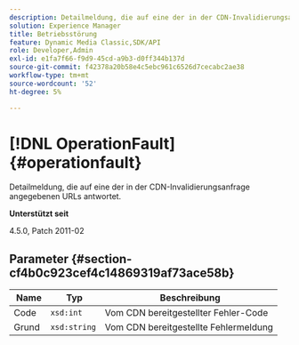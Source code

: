 ```yaml
---
description: Detailmeldung, die auf eine der in der CDN-Invalidierungsanfrage angegebenen URLs antwortet.
solution: Experience Manager
title: Betriebsstörung
feature: Dynamic Media Classic,SDK/API
role: Developer,Admin
exl-id: e1fa7f66-f9d9-45cd-a9b3-d0ff344b137d
source-git-commit: f42378a20b58e4c5ebc961c6526d7cecabc2ae38
workflow-type: tm+mt
source-wordcount: '52'
ht-degree: 5%

---
```


# [!DNL OperationFault]{#operationfault}

Detailmeldung, die auf eine der in der CDN-Invalidierungsanfrage angegebenen URLs antwortet.

**Unterstützt seit**

4.5.0, Patch 2011-02

## Parameter {#section-cf4b0c923cef4c14869319af73ace58b}

| **&#x200B; Name** | **&#x200B; Typ** | **&#x200B; Beschreibung** |
|---|---|---|
| Code | `xsd:int` | Vom CDN bereitgestellter Fehler-Code |
| Grund | `xsd:string` | Vom CDN bereitgestellte Fehlermeldung |
